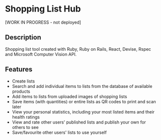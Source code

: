 # Shopping List Hub
[WORK IN PROGRESS - not deployed]

## Description
Shopping list tool created with Ruby, Ruby on Rails, React, Devise, Rspec and Microsoft Computer Vision API.

## Features
- Create lists 
- Search and add individual items to lists from the database of available products
- Add items to lists from uploaded images of shopping lists
- Save items (with quantities) or entire lists as QR codes to print and scan later
- View your personal statistics, including your most listed items and their health ratings
- View and rate other users' published lists and publish your own for others to see
- Save/favourite other users' lists to use yourself

